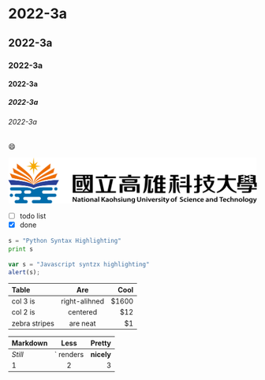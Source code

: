 # 2022-3a
## 2022-3a
### 2022-3a
#### 2022-3a
##### 2022-3a
###### 2022-3a

😄

![](nkust.png "nkust")

- [ ] todo list
- [x] done

```python
s = "Python Syntax Highlighting"
print s
```

```javascript
var s = "Javascript syntzx highlighting"
alert(s);
```
| Table | Are | Cool |
|:------|:---:|-----:|
| col 3 is  | right-alihned | $1600 |
| col 2 is  | centered | $12 |
| zebra stripes  | are neat | $1 |

| Markdown | Less | Pretty |
|:------|:---:|-----:|
| *Still*  | ` renders | **nicely** |
| 1  | 2 | 3 |
